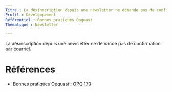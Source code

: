 ```yaml
---
Titre : La désinscription depuis une newsletter ne demande pas de confirmation par courriel.
Profil : Développement
Référentiel : Bonnes pratiques Opquast
Thématique : Newsletter

---
```

La désinscription depuis une newsletter ne demande pas de confirmation par courriel.

# Références

*   Bonnes pratiques Opquast : [OPQ 170](https://checklists.opquast.com/fr/qualiteweb/la-desinscription-depuis-une-newsletter-ne-demande-pas-de-confirmation-par-courriel)
